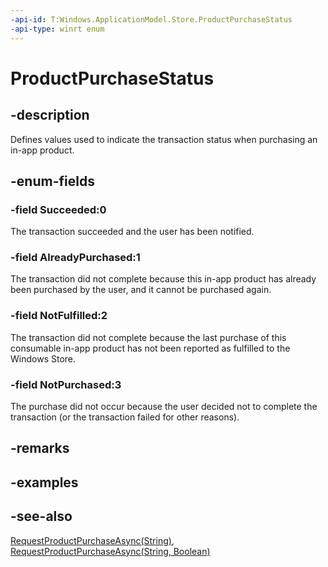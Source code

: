 ```yaml
---
-api-id: T:Windows.ApplicationModel.Store.ProductPurchaseStatus
-api-type: winrt enum
---
```


<!-- Enumeration syntax
public enum Windows.ApplicationModel.Store.ProductPurchaseStatus : int
-->

# ProductPurchaseStatus

## -description
Defines values used to indicate the transaction status when purchasing an in-app product.

## -enum-fields
### -field Succeeded:0
The transaction succeeded and the user has been notified.

### -field AlreadyPurchased:1
The transaction did not complete because this in-app product has already been purchased by the user, and it cannot be purchased again.

### -field NotFulfilled:2
The transaction did not complete because the last purchase of this consumable in-app product has not been reported as fulfilled to the Windows Store.

### -field NotPurchased:3
The purchase did not occur because the user decided not to complete the transaction (or the transaction failed for other reasons).


## -remarks

## -examples

## -see-also
[RequestProductPurchaseAsync(String)](currentapp_requestproductpurchaseasync_2091240017.md), [RequestProductPurchaseAsync(String, Boolean)](currentapp_requestproductpurchaseasync_1631257175.md)
